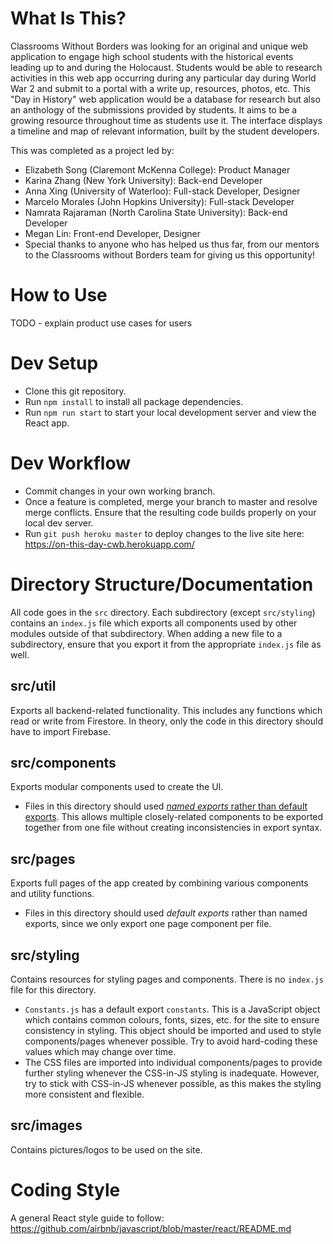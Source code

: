 # What Is This?
Classrooms Without Borders was looking for an original and unique web application to engage high school students with the historical events leading up to and during the Holocaust. Students would be able to research activities in this web app occurring during any particular day during World War 2 and submit to a portal with a write up, resources, photos, etc. This "Day in History" web application would be a database for research but also an anthology of the submissions provided by students. It aims to be a growing resource throughout time as students use it. The interface displays a timeline and map of relevant information, built by the student developers.

This was completed as a project led by:
* Elizabeth Song (Claremont McKenna College): Product Manager
* Karina Zhang (New York University): Back-end Developer
* Anna Xing (University of Waterloo): Full-stack Developer, Designer
* Marcelo Morales (John Hopkins University): Full-stack Developer
* Namrata Rajaraman (North Carolina State University): Back-end Developer
* Megan Lin: Front-end Developer, Designer
* Special thanks to anyone who has helped us thus far, from our mentors to the Classrooms without Borders team for giving us this opportunity!

# How to Use 
TODO - explain product use cases for users 

# Dev Setup
* Clone this git repository.
* Run `npm install` to install all package dependencies.
* Run `npm run start` to start your local development server and view the React app.

# Dev Workflow
* Commit changes in your own working branch.
* Once a feature is completed, merge your branch to master and resolve merge conflicts. Ensure that the resulting code builds properly on your local dev server.
* Run `git push heroku master` to deploy changes to the live site here: https://on-this-day-cwb.herokuapp.com/

# Directory Structure/Documentation
All code goes in the `src` directory. Each subdirectory (except `src/styling`) contains an `index.js` file which exports all components used by other modules outside of that subdirectory. When adding a new file to a subdirectory, ensure that you export it from the appropriate `index.js` file as well.

## src/util
Exports all backend-related functionality. This includes any functions which read or write from Firestore. In theory, only the code in this directory should have to import Firebase.

## src/components
Exports modular components used to create the UI.
* Files in this directory should used [*named exports* rather than default exports](https://medium.com/@etherealm/named-export-vs-default-export-in-es6-affb483a0910). This allows multiple closely-related components to be exported together from one file without creating inconsistencies in export syntax.

## src/pages
Exports full pages of the app created by combining various components and utility functions.
* Files in this directory should used *default exports* rather than named exports, since we only export one page component per file.

## src/styling
Contains resources for styling pages and components. There is no `index.js` file for this directory.
* `Constants.js` has a default export `constants`. This is a JavaScript object which contains common colours, fonts, sizes, etc. for the site to ensure consistency in styling. This object should be imported and used to style components/pages whenever possible. Try to avoid hard-coding these values which may change over time.
* The CSS files are imported into individual components/pages to provide further styling whenever the CSS-in-JS styling is inadequate. However, try to stick with CSS-in-JS whenever possible, as this makes the styling more consistent and flexible.

## src/images
Contains pictures/logos to be used on the site.

# Coding Style
A general React style guide to follow: https://github.com/airbnb/javascript/blob/master/react/README.md
